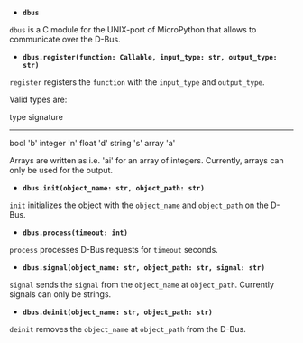 * __```dbus```__

```dbus``` is a C module for the UNIX-port of MicroPython that allows to communicate over the D-Bus.

* __```dbus.register(function: Callable, input_type: str, output_type: str)```__

```register``` registers the ```function``` with the ```input_type``` and ```output_type```.

Valid types are:

type    signature
------- ----------
bool    'b'
integer 'n'
float   'd'
string  's'
array   'a'

Arrays are written as i.e. 'ai' for an array of integers. Currently, arrays can only be used for the output.

* __```dbus.init(object_name: str, object_path: str)```__

```init``` initializes the object with the ```object_name``` and ```object_path``` on the D-Bus.

* __```dbus.process(timeout: int)```__

```process``` processes D-Bus requests for ```timeout``` seconds.

* __```dbus.signal(object_name: str, object_path: str, signal: str)```__

```signal``` sends the ```signal``` from the ```object_name``` at  ```object_path```. Currently signals can only be strings.

* __```dbus.deinit(object_name: str, object_path: str)```__

```deinit``` removes the ```object_name``` at ```object_path``` from the D-Bus.
